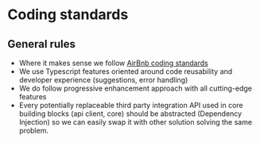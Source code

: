 # Coding standards

## General rules

- Where it makes sense we follow [AirBnb coding standards](https://github.com/airbnb/javascript)
- We use Typescript features oriented around code reusability and developer experience (suggestions, error handling)
- We do follow progressive enhancement approach with all cutting-edge features
- Every potentially replaceable third party integration API used in core building blocks (api client, core) should be abstracted (Dependency Injection) so we can easily swap it with other solution solving the same problem.
